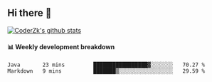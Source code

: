 ## Hi there 👋

[![CoderZk's github stats](https://github-readme-stats.vercel.app/api?username=zhoukuo123&show_icons=true&count_private=true)](https://github.com/anuraghazra/github-readme-stats)

#### :bar_chart: Weekly development breakdown

<!--START_SECTION:waka-->
```text
Java       23 mins         █████████████████▓░░░░░░░   70.27 % 
Markdown   9 mins          ███████▒░░░░░░░░░░░░░░░░░   29.59 % 
```
<!--END_SECTION:waka-->
